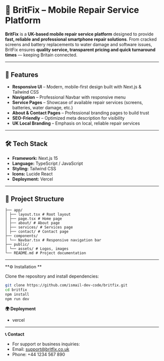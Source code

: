# 📱 BritFix – Mobile Repair Service Platform

**BritFix** is a **UK-based mobile repair service platform** designed to provide **fast, reliable and professional smartphone repair solutions**. From cracked screens and battery replacements to water damage and software issues, BritFix ensures **quality service, transparent pricing and quick turnaround times** — keeping Britain connected.

---

## 🚀 Features

- **Responsive UI** – Modern, mobile-first design built with Next.js & Tailwind CSS  
- **Navigation** – Professional Navbar with responsive menu  
- **Service Pages** – Showcase of available repair services (screens, batteries, water damage, etc.)  
- **About & Contact Pages** – Professional branding pages to build trust  
- **SEO-Friendly** – Optimized meta description for visibility  
- **UK Local Branding** – Emphasis on local, reliable repair services  

---

## 🛠️ Tech Stack

- **Framework:** Next.js 15  
- **Language:** TypeScript / JavaScript  
- **Styling:** Tailwind CSS  
- **Icons:** Lucide React  
- **Deployment:** Vercel   

---

## 📂 Project Structure

```britfix/
├── app/
│ ├── layout.tsx # Root layout
│ ├── page.tsx # Home page
│ ├── about/ # About page
│ ├── services/ # Services page
│ ├── contact/ # Contact page
├── components/
│ └── Navbar.tsx # Responsive navigation bar
├── public/
│ └── assets/ # Logos, images
└── README.md # Project documentation

```
---

**⚙️ Installation **

Clone the repository and install dependencies:

```bash
git clone https://github.com/ismail-dev-code/britfix.git
cd britfix
npm install
npm run dev

```



**🌍 Deployment**

- vercel


---


**📞 Contact**
- For support or business inquiries:
- Email: support@britfix.co.uk
- Phone: +44 1234 567 890

